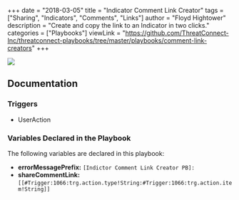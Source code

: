 +++
date = "2018-03-05"
title = "Indicator Comment Link Creator"
tags = ["Sharing", "Indicators", "Comments", "Links"]
author = "Floyd Hightower"
description = "Create and copy the link to an Indicator in two clicks."
categories = ["Playbooks"]
viewLink = "https://github.com/ThreatConnect-Inc/threatconnect-playbooks/tree/master/playbooks/comment-link-creators"
+++

![](/post/playbooks/images/indicator-comment-link-creator.png)

## Documentation

### Triggers

- UserAction

### Variables Declared in the Playbook

The following variables are declared in this playbook:

- **errorMessagePrefix:** `[Indictor Comment Link Creator PB]:`
- **shareCommentLink:** `[[#Trigger:1066:trg.action.type!String:#Trigger:1066:trg.action.item!String]]`
